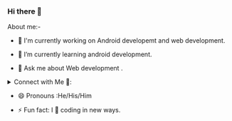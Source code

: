 ### Hi there 👋

About me:-

- 🔭 I'm currently working on Android developemt and web development.

- 🌱 I’m currently learning android development.

- 💬 Ask me about Web development .

<details>
<summary> Connect with Me 🤝: </summary> 

<br/>
  
  <a href="https://www.instagram.com/m__i__crazy/"> 
    <img align="left" alt="Saurabh's Instagram" width="22px" src="https://upload.wikimedia.org/wikipedia/commons/thumb/a/a5/Instagram_icon.png/600px-Instagram_icon.png" /> 
  </a>

  <br/>
  
</details>

- 😄 Pronouns :He/His/Him

- ⚡ Fun fact: I 💖 coding in new ways.
